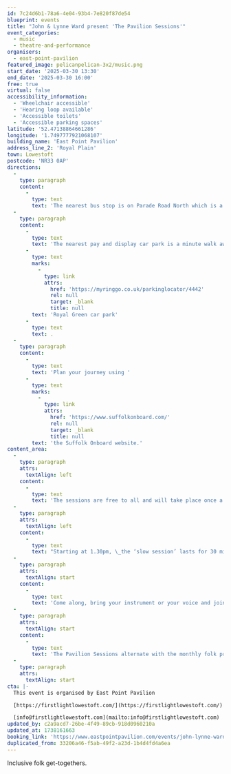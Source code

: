 ```yaml
---
id: 7c24d6b1-78a6-4e04-93b4-7e820f87de54
blueprint: events
title: "John & Lynne Ward present 'The Pavilion Sessions'"
event_categories:
  - music
  - theatre-and-performance
organisers:
  - east-point-pavilion
featured_image: pelicanpelican-3x2/music.png
start_date: '2025-03-30 13:30'
end_date: '2025-03-30 16:00'
free: true
virtual: false
accessibility_information:
  - 'Wheelchair accessible'
  - 'Hearing loop available'
  - 'Accessible toilets'
  - 'Accessible parking spaces'
latitude: '52.47138864661286'
longitude: '1.7497777921068107'
building_name: 'East Point Pavilion'
address_line_2: 'Royal Plain'
town: Lowestoft
postcode: 'NR33 0AP'
directions:
  -
    type: paragraph
    content:
      -
        type: text
        text: 'The nearest bus stop is on Parade Road North which is a three minute walk from East Point Pavilion. There is a selection of buses which connect us to the town centre for example, No X2, X22 and 109.'
  -
    type: paragraph
    content:
      -
        type: text
        text: 'The nearest pay and display car park is a minute walk away at '
      -
        type: text
        marks:
          -
            type: link
            attrs:
              href: 'https://myringgo.co.uk/parkinglocator/4442'
              rel: null
              target: _blank
              title: null
        text: 'Royal Green car park'
      -
        type: text
        text: .
  -
    type: paragraph
    content:
      -
        type: text
        text: 'Plan your journey using '
      -
        type: text
        marks:
          -
            type: link
            attrs:
              href: 'https://www.suffolkonboard.com/'
              rel: null
              target: _blank
              title: null
        text: 'the Suffolk Onboard website.'
content_area:
  -
    type: paragraph
    attrs:
      textAlign: left
    content:
      -
        type: text
        text: 'The sessions are free to all and will take place once a month on a Sunday at East Point Pavilion in Lowestoft. '
  -
    type: paragraph
    attrs:
      textAlign: left
    content:
      -
        type: text
        text: "Starting at 1.30pm, \_the ‘slow session’ lasts for 30 minutes and is led by top violinist Mario Price and John Ward, who will play tunes very slowly for those who are improvers on their instrument or for those who may wish to learn a new tune. The full session will start at 2pm and go round the room in turn for anyone who wishes to play a tune or sing a song.\_"
  -
    type: paragraph
    attrs:
      textAlign: start
    content:
      -
        type: text
        text: 'Come along, bring your instrument or your voice and join in, or have a drink from the bar and enjoy a chilled Sunday afternoon listening to free live music.'
  -
    type: paragraph
    attrs:
      textAlign: start
    content:
      -
        type: text
        text: 'The Pavilion Sessions alternate with the monthly folk programme of concerts curated by John and Lynne Ward, featuring top, internationally known artists from all over the UK.'
  -
    type: paragraph
    attrs:
      textAlign: start
cta: |-
  This event is organised by East Point Pavilion

  [https://firstlightlowestoft.com/](https://firstlightlowestoft.com/)

  [info@firstlightlowestoft.com](mailto:info@firstlightlowestoft.com)
updated_by: c2a9acd7-26be-4f49-89cb-918d0960210a
updated_at: 1738161663
booking_link: 'https://www.eastpointpavilion.com/events/john-lynne-ward-present-the-pavilion-sessions'
duplicated_from: 33206a46-f5ab-49f2-a23d-1b4d4fd4a6ea
---
```

Inclusive folk get-togethers.